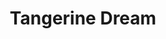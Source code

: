 ---
title: "Tangerine Dream"
summary: "Founded by the late , Tangerine Dream is perhaps the premier exponent of \"electronic rock\" music of the \"Berlin School\". From their \"free-rock\" beginnings in the nascent \"krautrock\" scene to the eventual synthesizer-based trio which signed to , this German group can take significant credit in introducing synthesizer- and sequencer-based electronic music to most of the Western rock world. At the height of their success - during the mid to late 1970s - TD's spacey, pulsing music earned them a tenacious cult following. By the late Seventies, however, line-ups, and more importantly, the formula changed, tilting towards more conventional \"rock\" music. By the early 1980s, TD was primarily releasing influential soundtrack work, before settling into New Age content by mid-decade. Formed in Berlin in 1967, the initial line up included , and . Their compositions, or rather experimental improvisations, had roots in the psychedelia of London albeit with the \"krautrock\" twist. *Electronic Meditation* is perhaps a misnomer; traditional instrumentation of organ, drums, guitar, cello, flute were hardly electronic and \"freak out jamming\" is the more appropriate adjective, reflecting the confluence of Twentieth Century avant-garde music. Both Schnitzler and Schulze would depart after this album, with the latter forming and going on to become the other major proponent of the \"Berlin School\". Second album, *Alpha Centauri*, saw the addition of long-standing member replacing Schulze, while would come aboard for *Zeit*. Although unissued until the mid-1980s, *Green Desert* was recorded in 1973. The core of Froese, Franke and Baumann would sign to Virgin Records in 1973, and the subsequent release *Phaedra* would cement their style for years to come. Understated, droning keyboard and guitar melodies intertwined with ambient washes of reverberating electronic textures, utilizing synthesizers and sequencers, was typical of the TD sound. Compositions were long, melodic, pulsing pieces. temporarily replaced Baumann for an Australian tour in 1975. One highlight of the Virgin period was *Sorcerer*, a soundtrack to the film of the same name. After Baumann's departure in 1978, TD experimented with the formula on *Cyclone*, which saw the addition of , adding vocals and woodwinds and on drums. *Force Majeure* was the classic of this period. would join for *Tangram*. This line-up remained stable until the mid-1980s, as the group shifted toward more rhythmic textures. The increased emphasis on sequencers and rhythm in the first half of the 1980s divided fans, as did subsequent releases which veered heavily into relatively accessible, uplifting melodies. After a brief stint with from 1984 to 1988, TD signed to Baumann's label and then the equally New Agey , fully embracing digital textures and seeking to distance the group from its moody, psychedelic past. replaced Schmölling in 1985, and was in turn replaced by Froese's son in 1990. Franke left in 1987 over creative differences with Froese. After a mid-1990s move to Edgar Froese's own label , TD's reputation as a New Age band became less appropriate—father and son experimented with more modern sounds and revisited elements of past glories—but the group's artistic direction remained fairly entrenched in melodic pop-rock territory, with an increased use of acoustic instruments, particularly on stage. With Edgar Froese's death in 2015, the band continues, but with none of its original members."
image: "tangerine-dream.jpg"
apple_music_artist_url: "https://music.apple.com/gb/artist/tangerine-dream/10507"
wikipedia_url: "https://en.wikipedia.org/wiki/Tangerine_Dream"
---